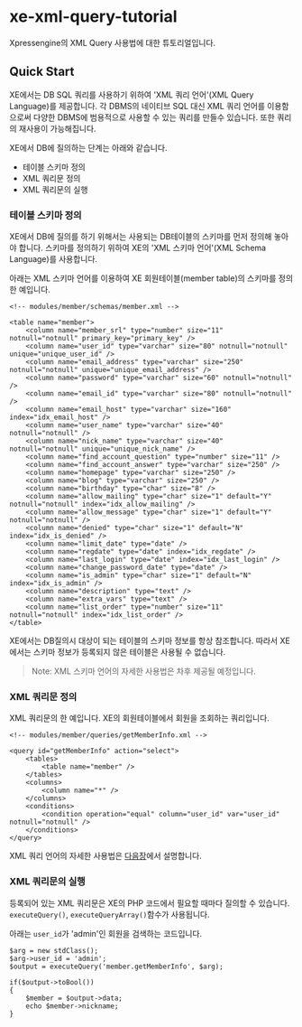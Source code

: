 xe-xml-query-tutorial
=====================

Xpressengine의 XML Query 사용법에 대한 튜토리얼입니다.

## Quick Start

XE에서는 DB SQL 쿼리를 사용하기 위하여 'XML 쿼리 언어'(XML Query Language)를 제공합니다.  각 DBMS의 네이티브 SQL 대신 XML 쿼리 언어를 이용함으로써 다양한 DBMS에 범용적으로 사용할 수 있는 쿼리를 만들수 있습니다. 또한 쿼리의 재사용이 가능해집니다.

XE에서 DB에 질의하는 단계는 아래와 같습니다.

* 테이블 스키마 정의
* XML 쿼리문 정의
* XML 쿼리문의 실행

### 테이블 스키마 정의

XE에서 DB에 질의를 하기 위해서는 사용되는 DB테이블의 스키마를 먼저 정의해 놓아야 합니다. 스키마를 정의하기 위하여 XE의 'XML 스키마 언어'(XML Schema Language)를 사용합니다.

아래는 XML 스키마 언어를 이용하여 XE 회원테이블(member table)의 스키마를 정의한 예입니다.

```
<!-- modules/member/schemas/member.xml -->

<table name="member">
    <column name="member_srl" type="number" size="11" notnull="notnull" primary_key="primary_key" />
    <column name="user_id" type="varchar" size="80" notnull="notnull" unique="unique_user_id" />
    <column name="email_address" type="varchar" size="250" notnull="notnull" unique="unique_email_address" />
    <column name="password" type="varchar" size="60" notnull="notnull" />
    <column name="email_id" type="varchar" size="80" notnull="notnull" />
    <column name="email_host" type="varchar" size="160" index="idx_email_host" />
    <column name="user_name" type="varchar" size="40" notnull="notnull" />
    <column name="nick_name" type="varchar" size="40" notnull="notnull" unique="unique_nick_name" />
    <column name="find_account_question" type="number" size="11" />
    <column name="find_account_answer" type="varchar" size="250" />
    <column name="homepage" type="varchar" size="250" />
    <column name="blog" type="varchar" size="250" />
    <column name="birthday" type="char" size="8" />
    <column name="allow_mailing" type="char" size="1" default="Y" notnull="notnull" index="idx_allow_mailing" />
    <column name="allow_message" type="char" size="1" default="Y" notnull="notnull" />
    <column name="denied" type="char" size="1" default="N" index="idx_is_denied" />
    <column name="limit_date" type="date" />
    <column name="regdate" type="date" index="idx_regdate" />
    <column name="last_login" type="date" index="idx_last_login" />
    <column name="change_password_date" type="date" />
    <column name="is_admin" type="char" size="1" default="N" index="idx_is_admin" />
    <column name="description" type="text" />
    <column name="extra_vars" type="text" />
    <column name="list_order" type="number" size="11" notnull="notnull" index="idx_list_order" />
</table>
```

XE에서는 DB질의시 대상이 되는 테이블의 스키마 정보를 항상 참조합니다. 따라서 XE에서는 스키마 정보가 등록되지 않은 테이블은 사용될 수 없습니다.

> Note: XML 스키마 언어의 자세한 사용법은 차후 제공될 예정입니다.

### XML 쿼리문 정의

XML 쿼리문의 한 예입니다. XE의 회원테이블에서 회원을 조회하는 쿼리입니다.

```
<!-- modules/member/queries/getMemberInfo.xml -->

<query id="getMemberInfo" action="select">
    <tables>
        <table name="member" />
    </tables>
    <columns>
        <column name="*" />
    </columns>
    <conditions>
        <condition operation="equal" column="user_id" var="user_id" notnull="notnull" />
    </conditions>
</query>
```

XML 쿼리 언어의 자세한 사용법은 [다음장](xml-query/xml-query.md)에서 설명합니다.

### XML 쿼리문의 실행

등록되어 있는 XML 쿼리문은 XE의 PHP 코드에서 필요할 때마다 질의할 수 있습니다. `executeQuery()`, `executeQueryArray()`함수가 사용됩니다.

아래는 `user_id`가 'admin'인 회원을 검색하는 코드입니다.

```
$arg = new stdClass();
$arg->user_id = 'admin';
$output = executeQuery('member.getMemberInfo', $arg);

if($output->toBool())
{
	$member = $output->data;
	echo $member->nickname;	
}
```




